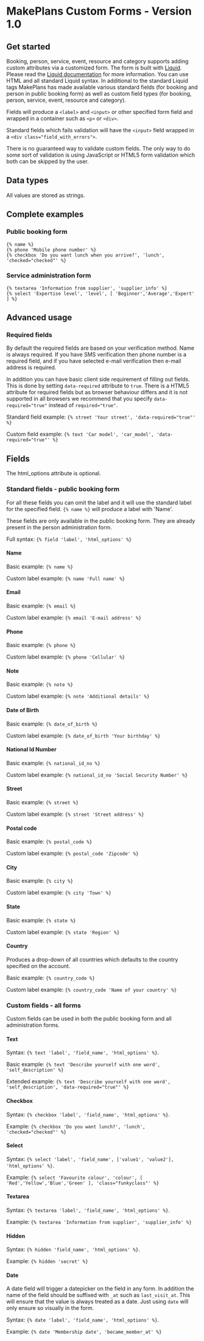 # MakePlans Custom Forms - Version 1.0

## Get started

Booking, person, service, event, resource and category supports adding custom attributes via a customized form. The form is built with [Liquid](http://liquidmarkup.org). Please read the [Liquid documentation](https://github.com/Shopify/liquid/wiki) for more information. You can use HTML and all standard Liquid syntax. In additional to the standard Liquid tags MakePlans has made available various standard fields (for booking and person in public booking form) as well as custom field types (for booking, person, service, event, resource and category).

Fields will produce a `<label>` and `<input>` or other specified form field and wrapped in a container such as `<p>` or `<div>`.

Standard fields which fails validation will have the `<input>` field wrapped in a `<div class="field_with_errors">`.

There is no guaranteed way to validate custom fields. The only way to do some sort of validation is using JavaScript or HTML5 form validation which both can be skipped by the user.

## Data types

All values are stored as strings.

## Complete examples

### Public booking form

```
{% name %}
{% phone 'Mobile phone number' %}
{% checkbox 'Do you want lunch when you arrive?', 'lunch', 'checked="checked"' %}
```

### Service administration form

```
{% textarea 'Information from supplier', 'supplier_info' %}
{% select 'Expertise level', 'level', [ 'Beginner','Average','Expert' ] %}
```

## Advanced usage

### Required fields

By default the required fields are based on your verification method. Name is always required. If you have SMS verification then phone number is a required field, and if you have selected e-mail verification then e-mail address is required.

In addition you can have basic client side requirement of filling out fields. This is done by setting `data-required` attribute to `true`. There is a HTML5 attribute for required fields but as browser behaviour differs and it is not supported in all browsers we recommend that you specify `data-required="true"` instead of `required≈"true"`.

Standard field example: `{% street 'Your street', 'data-required="true"' %}`

Custom field example: `{% text 'Car model', 'car_model', 'data-required="true"' %}`


## Fields

The html_options attribute is optional.

### Standard fields - public booking form

For all these fields you can omit the label and it will use the standard label for the specified field. `{% name %}` will produce a label with 'Name'.

These fields are only available in the public booking form. They are already present in the person administration form.

Full syntax: `{% field 'label', 'html_options' %}`

#### Name

Basic example: `{% name %}`

Custom label example: `{% name 'Full name' %}`

#### Email

Basic example: `{% email %}`

Custom label example: `{% email 'E-mail address' %}`

#### Phone

Basic example: `{% phone %}`

Custom label example: `{% phone 'Cellular' %}`

#### Note

Basic example: `{% note %}`

Custom label example: `{% note 'Additional details' %}`

#### Date of Birth

Basic example: `{% date_of_birth %}`

Custom label example: `{% date_of_birth 'Your birthday' %}`

#### National Id Number

Basic example: `{% national_id_no %}`

Custom label example: `{% national_id_no 'Social Security Number' %}`

#### Street

Basic example: `{% street %}`

Custom label example: `{% street 'Street address' %}`

#### Postal code

Basic example: `{% postal_code %}`

Custom label example: `{% postal_code 'Zipcode' %}`

#### City

Basic example: `{% city %}`

Custom label example: `{% city 'Town' %}`

#### State

Basic example: `{% state %}`

Custom label example: `{% state 'Region' %}`

#### Country

Produces a drop-down of all countries which defaults to the country specified on the account.

Basic example: `{% country_code %}`

Custom label example: `{% country_code 'Name of your country' %}`

### Custom fields - all forms

Custom fields can be used in both the public booking form and all administration forms.

#### Text

Syntax: `{% text 'label', 'field_name', 'html_options' %}`.

Basic example: `{% text 'Describe yourself with one word', 'self_description' %}`

Extended example: `{% text 'Describe yourself with one word', 'self_description', 'data-required="true"' %}`

#### Checkbox

Syntax: `{% checkbox 'label', 'field_name', 'html_options' %}`.

Example: `{% checkbox 'Do you want lunch?', 'lunch', 'checked="checked"' %}`

#### Select

Syntax: `{% select 'label', 'field_name', ['value1', 'value2'], 'html_options' %}`.

Example: `{% select 'Favourite colour', 'colour', [ 'Red','Yellow','Blue','Green' ], 'class="funkyclass"' %}`

#### Textarea

Syntax: `{% textarea 'label', 'field_name', 'html_options' %}`.

Example: `{% textarea 'Information from supplier', 'supplier_info' %}`

#### Hidden

Syntax: `{% hidden 'field_name', 'html_options' %}`.

Example: `{% hidden 'secret' %}`

#### Date

A date field will trigger a datepicker on the field in any form. In addition the name of the field should be suffixed with `_at` such as `last_visit_at`. This will ensure that the value is always treated as a date. Just using `date` will only ensure so visually in the form.

Syntax: `{% date 'label', 'field_name', 'html_options' %}`.

Example: `{% date 'Membership date', 'became_member_at' %}`